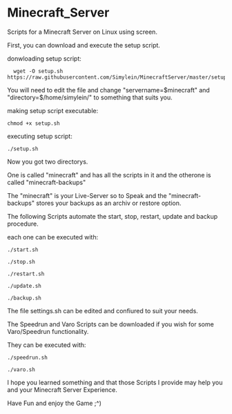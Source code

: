 # Minecraft_Server
Scripts for a Minecraft Server on Linux using screen. 

First, you can download and execute the setup script.

donwloading setup script:
```
  wget -O setup.sh https://raw.githubusercontent.com/Simylein/MinecraftServer/master/setup.sh
```

You will need to edit the file and change "servername=$minecraft" and "directory=$/home/simylein/" to something that suits you. 

making setup script executable:
```
chmod +x setup.sh
```

executing setup script:
```
./setup.sh
```

Now you got two directorys. 

One is called "minecraft" and has all the scripts in it and the otherone is called "minecraft-backups"

The "minecraft" is your Live-Server so to Speak and the "minecraft-backups" stores your backups as an archiv or restore option. 

The following Scripts automate the start, stop, restart, update and backup procedure. 

each one can be executed with:
```
./start.sh
```
```
./stop.sh
```
```
./restart.sh
```
```
./update.sh
```
```
./backup.sh
```
The file settings.sh can be edited and confiured to suit your needs. 

The Speedrun and Varo Scripts can be downloaded if you wish for some Varo/Speedrun functionality. 

They can be executed with:

```
./speedrun.sh
```
```
./varo.sh
```

I hope you learned something and that those Scripts I provide may help you and your Minecraft Server Experience. 

Have Fun and enjoy the Game ;^)
